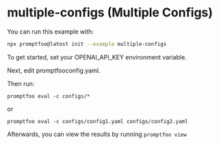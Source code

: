 # multiple-configs (Multiple Configs)

You can run this example with:

```bash
npx promptfoo@latest init --example multiple-configs
```

To get started, set your OPENAI_API_KEY environment variable.

Next, edit promptfooconfig.yaml.

Then run:

```
promptfoo eval -c configs/*
```

or

```
promptfoo eval -c configs/config1.yaml configs/config2.yaml
```

Afterwards, you can view the results by running `promptfoo view`
